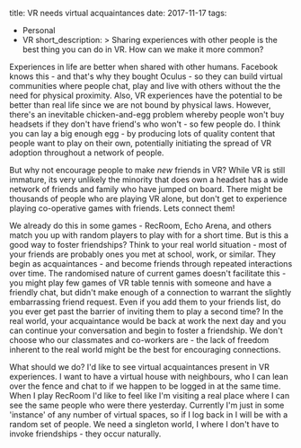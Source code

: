 title: VR needs virtual acquaintances
date: 2017-11-17
tags:
  - Personal
  - VR
short_description: >
  Sharing experiences with other people is the best thing you can do in VR. How can we make it more common?

Experiences in life are better when shared with other humans. Facebook knows this - and that's why they bought Oculus - so they can build virtual communities where people chat, play and live with others without the the need for physical proximity. Also, VR experiences have the potential to be better than real life since we are not bound by physical laws. However, there's an inevitable chicken-and-egg problem whereby people won't buy headsets if they don't have friend's who won't - so few people do. I think you can lay a big enough egg - by producing lots of quality content that people want to play on their own, potentially initiating the spread of VR adoption throughout a network of people.

But why not encourage people to make *new* friends in VR? While VR is still immature, its very unlikely the minority that does own a headset has a wide network of friends and family who have jumped on board. There might be thousands of people who are playing VR alone, but don't get to experience playing co-operative games with friends. Lets connect them!

We already do this in some games - RecRoom, Echo Arena, and others match you up with random players to play with for a short time. But is this a good way to foster friendships? Think to your real world situation - most of your friends are probably ones you met at school, work, or similar. They begin as acquaintances - and become friends through repeated interactions over time. The randomised nature of current games doesn't facilitate this - you might play few games of VR table tennis with someone and have a friendly chat, but didn't make enough of a connection to warrant the slightly embarrassing friend request. Even if you add them to your friends list, do you ever get past the barrier of inviting them to play a second time? In the real world, your acquaintance would be back at work the next day and you can continue your conversation and begin to foster a friendship. We don't choose who our classmates and co-workers are - the lack of freedom inherent to the real world might be the best for encouraging connections.

What should we do? I'd like to see virtual acquaintances present in VR experiences. I want to have a virtual house with neighbours, who I can lean over the fence and chat to if we happen to be logged in at the same time. When I play RecRoom I'd like to feel like I'm visiting a real place where I can see the same people who were there yesterday. Currently I'm just in some 'instance' of any number of virtual spaces, so if I log back in I will be with a random set of people. We need a singleton world, I where I don't have to invoke friendships - they occur naturally.
